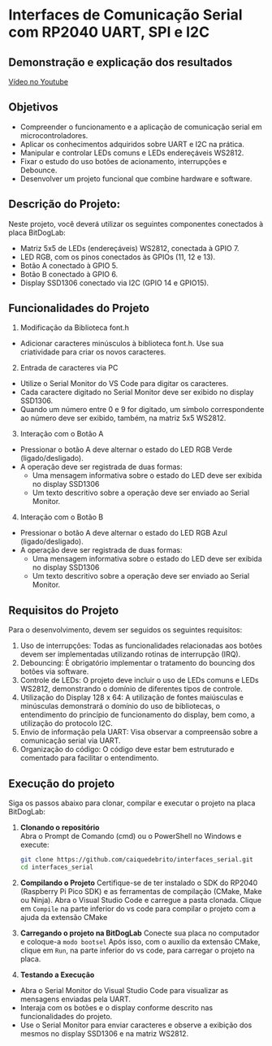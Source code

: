 #  Interfaces de Comunicação Serial com RP2040 UART, SPI e I2C 

## Demonstração e explicação dos resultados

[Vídeo no Youtube](https://youtube.com/shorts/WW2Ll9_JZnc?feature=share)

## Objetivos 
- Compreender o funcionamento e a aplicação de comunicação serial em microcontroladores. 
- Aplicar os conhecimentos adquiridos sobre UART e I2C na prática. 
- Manipular e controlar LEDs comuns e LEDs endereçáveis WS2812. 
- Fixar o estudo do uso botões de acionamento, interrupções e Debounce. 
- Desenvolver um projeto funcional que combine hardware e software. 

## Descrição do Projeto: 
Neste projeto, você deverá utilizar os seguintes componentes conectados à placa BitDogLab: 
- Matriz 5x5 de LEDs (endereçáveis) WS2812, conectada à GPIO 7. 
- LED RGB, com os pinos conectados às GPIOs (11, 12 e 13). 
- Botão A conectado à GPIO 5. 
- Botão B conectado à GPIO 6. 
- Display SSD1306 conectado via I2C (GPIO 14 e GPIO15). 

## Funcionalidades do Projeto 
1. Modificação da Biblioteca font.h 
- Adicionar caracteres minúsculos à biblioteca font.h. Use sua criatividade para criar os novos 
caracteres. 
2. Entrada de caracteres via PC  
- Utilize o Serial Monitor do VS Code para digitar os caracteres. 
- Cada caractere digitado no Serial Monitor deve ser exibido no display SSD1306. 
- Quando um número entre 0 e 9 for digitado, um símbolo correspondente ao número deve ser exibido, também, na matriz 5x5 WS2812.  
3. Interação com o Botão A  
- Pressionar o botão A deve alternar o estado do LED RGB Verde (ligado/desligado). 
- A operação deve ser registrada de duas formas: 
  - Uma mensagem informativa sobre o estado do LED deve ser exibida no display 
SSD1306 
  - Um texto descritivo sobre a operação deve ser enviado ao Serial Monitor. 
4. Interação com o Botão B 
- Pressionar o botão A deve alternar o estado do LED RGB Azul (ligado/desligado). 
- A operação deve ser registrada de duas formas: 
  - Uma mensagem informativa sobre o estado do LED deve ser exibida no display 
SSD1306 
  - Um texto descritivo sobre a operação deve ser enviado ao Serial Monitor.

## Requisitos do Projeto 
Para o desenvolvimento, devem ser seguidos os seguintes requisitos: 
1. Uso de interrupções: Todas as funcionalidades relacionadas aos botões devem ser implementadas utilizando rotinas de interrupção (IRQ). 
2. Debouncing: É obrigatório implementar o tratamento do bouncing dos botões via software. 
3. Controle de LEDs: O projeto deve incluir o uso de LEDs comuns e LEDs WS2812, demonstrando o domínio de diferentes tipos de controle. 
4. Utilização do Display 128 x 64: A utilização de fontes maiúsculas e minúsculas demonstrará o domínio do uso de bibliotecas, o entendimento do princípio de funcionamento do display, bem como, a utilização do protocolo I2C. 
5. Envio de informação pela UART: Visa observar a compreensão sobre a comunicação serial via UART. 
6. Organização do código: O código deve estar bem estruturado e comentado para facilitar o entendimento.

## Execução do projeto

Siga os passos abaixo para clonar, compilar e executar o projeto na placa BitDogLab:

1. **Clonando o repositório**  
   Abra o Prompt de Comando (cmd) ou o PowerShell no Windows e execute:
   ```bash
   git clone https://github.com/caiquedebrito/interfaces_serial.git
   cd interfaces_serial
   ```

2. **Compilando o Projeto**
Certifique-se de ter instalado o SDK do RP2040 (Raspberry Pi Pico SDK) e as ferramentas de compilação (CMake, Make ou Ninja).
Abra o Visual Studio Code e carregue a pasta clonada.
Clique em `Compile` na parte inferior do vs code para compilar o projeto com a ajuda da extensão CMake

3. **Carregando o projeto na BitDogLab**
Conecte sua placa no computador e coloque-a ``modo bootsel``
Após isso, com o auxílio da extensão CMake, clique em ``Run``, na parte inferior do vs code, para carregar o projeto na placa.

4. **Testando a Execução**

- Abra o Serial Monitor do Visual Studio Code para visualizar as mensagens enviadas pela UART.
- Interaja com os botões e o display conforme descrito nas funcionalidades do projeto.
- Use o Serial Monitor para enviar caracteres e observe a exibição dos mesmos no display SSD1306 e na matriz WS2812.
